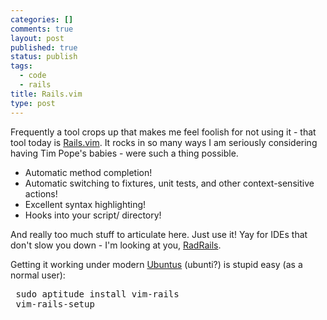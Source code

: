 ```yaml
--- 
categories: []
comments: true
layout: post
published: true
status: publish
tags: 
  - code
  - rails
title: Rails.vim
type: post
---
```

Frequently a tool crops up that makes me feel foolish for not using it - that tool today is <a href="http://rails.vim.tpope.net/" target="_blank">Rails.vim</a>. It rocks in so many ways I am seriously considering having Tim Pope's babies - were such a thing possible.
<ul>
<li>Automatic method completion!</li>
	<li>Automatic switching to fixtures, unit tests, and other context-sensitive actions!</li>
	<li>Excellent syntax highlighting!</li>
	<li>Hooks into your script/ directory!</li>
</ul>
And really too much stuff to articulate here. Just use it! Yay for IDEs that don't slow you down - I'm looking at you, <a href="http://www.aptana.com/rails" target="_blank">RadRails</a>.

Getting it working under modern <a href="http://www.ubuntu.com" target="_blank">Ubuntus</a> (ubunti?) is stupid easy (as a normal user):
<pre> sudo aptitude install vim-rails
 vim-rails-setup
</pre>
